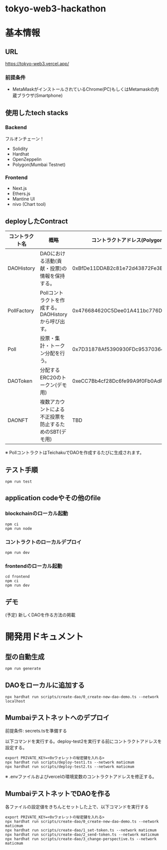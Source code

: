 # tokyo-web3-hackathon

# 基本情報
## URL
https://tokyo-web3.vercel.app/

### 前提条件
- MetaMaskがインストールされているChrome(PC)もしくはMetamaskの内蔵ブラウザ(Smartphone)

## 使用したtech stacks
### Backend
フルオンチェーン！
* Solidity
* Hardhat
* OpenZeppelin
* Polygon(Mumbai Testnet)
### Frontend
* Next.js
* Ethers.js
* Mantine UI
* nivo (Chart tool)

## deployしたContract

| コントラクト名  | 概略 | コントラクトアドレス(Polygon Mumbai) | 
| ------------- | ------------- | ------------- |
| DAOHistory  | DAOにおける活動(貢献・投票)の情報を保持する。  |  0xBfDe11DDAB2c81e72d43872Fe3Ed1e47d54C1A75 |
| PollFactory  | Pollコントラクトを作成する。DAOHistoryから呼び出す。  | 0x476684620C5Dee01A411bc776D511f7081FF47b5  |
| Poll  | 投票・集計・トークン分配を行う。  | 0x7D31878Af5390930FDc95370364ef2a4328dA639  |
| DAOToken  | 分配するERC20のトークン(デモ用)  | 0xeCC7Bb4cf28Dc6fe99A9f0Fb0AdFD5a2E0F7707A  |
| DAONFT  | 複数アカウントによる不正投票を防止するためのSBT(デモ用)  | TBD  |

※ PollコントラクトはTeichakuでDAOを作成するたびに生成されます。
## テスト手順

```
npm run test
```

## application codeやその他のfile

### blockchainのローカル起動
```
npm ci
npm run node
```

### コントラクトのローカルデプロイ
```
npm run dev
```
### frontendのローカル起動
```
cd frontend
npm ci
npm run dev
```

## デモ
(予定) 新しくDAOを作る方法の掲載

# 開発用ドキュメント
## 型の自動生成
```
npm run generate
```

## DAOをローカルに追加する
```
npx hardhat run scripts/create-dao/0_create-new-dao-demo.ts --network localhost
```

## Mumbaiテストネットへのデプロイ
前提条件: secrets.tsを準備する

以下コマンドを実行する。deploy-test2を実行する前にコントラクトアドレスを設定する。
```
export PRIVATE_KEY=<0xウォレットの秘密鍵を入れる>
npx hardhat run scripts/deploy-test1.ts --network maticmum
npx hardhat run scripts/deploy-test2.ts --network maticmum
```

※ .envファイルおよびvercelの環境変数のコントラクトアドレスを修正する。


## MumbaiテストネットでDAOを作る
各ファイルの設定値をきちんとセットした上で、以下コマンドを実行する
```
export PRIVATE_KEY=<0xウォレットの秘密鍵を入れる>
npx hardhat run scripts/create-dao/0_create-new-dao-demo.ts --network maticmum
npx hardhat run scripts/create-dao/1_set-token.ts --network maticmum
npx hardhat run scripts/create-dao/2_send-token.ts --network maticmum
npx hardhat run scripts/create-dao/3_change-perspective.ts --network maticmum
```